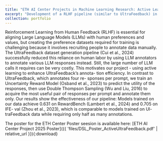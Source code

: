 ```yaml
---
title: "ETH AI Center Projects in Machine Learning Research: Active Learning for Sample-Efficient RLHF"
excerpt: "Development of a RLHF pipeline (similar to UltraFeedback) in order to finetune SFT-LLMs, utilizing Active Learning with various acquisition functions <br/><img src='/images/rlhf_image.png'>"
collection: portfolio
---
```


Reinforcement Learning from Human Feedback (RLHF) is essential for
aligning Large Language Models (LLMs) with human preferences and
values, but creating the preference datasets required for training is
challenging because it involves recruiting people to annotate data
manually. The UltraFeedback dataset generation pipeline (Cui et al.,
2024) successfully reduced this reliance on human labor by using LLM
annotators to annotate various LLM responses instead. Still, the large
number of LLM calls it requires can be very costly. This motivates our
project - using active learning to enhance UltraFeedback’s annota-
tion efficiency. In contrast to UltraFeedback, which annotates four re-
sponses per prompt, we train an Uncertainty Reward Model (Osband
et al., 2023) to predict the utility of the responses, then use Double
Thompson Sampling (Wu and Liu, 2016) to acquire the most useful
pair of responses per prompt and annotate them only. Our results
show the effectiveness of our pipeline: Models trained on our data
achieve 0.631 on RewardBench (Lambert et al., 2024) and 0.705 on IFE-
val (Zhou et al., 2023), which is comparable to models trained on Ul-
traFeedback data while requiring only half as many annotations.

The poster for the ETH Center Poster seesion is available here: [ETH AI Center Project 2025 Poster]({{ 'files/DSL_Poster_ActiveUltraFeedback.pdf' | relative_url }}){:download}